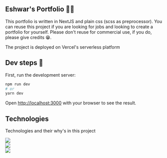 ## Eshwar's Portfolio 👨‍💻

This portfolio is written in NextJS and plain css (scss as preprocessor).
You can reuse this project if you are looking for jobs and looking to create a portfolio for yourself. Please don't reuse for commercial use, if you do, please give credits 😁.

The project is deployed on Vercel's serverless platform

## Dev steps 🔨

First, run the development server:

```bash
npm run dev
# or
yarn dev
```

Open [http://localhost:3000](http://localhost:3000) with your browser to see the result.

## Technologies

Technologies and their why's in this project

<img src="https://img.shields.io/static/v1?label=Next%20JS&message=Server side rendering&logo=nextdotjs"><br/>
<img src="https://img.shields.io/static/v1?label=React%20JS&message=Front End Library&logo=react"><br/>
<img src="https://img.shields.io/static/v1?label=SCSS&message=CSS Preprocessing&logo=sass"><br/>
